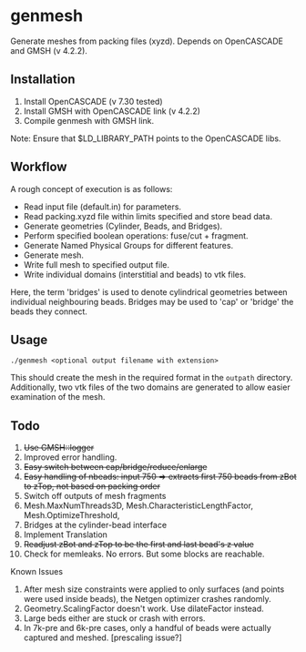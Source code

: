 # genmesh

Generate meshes from packing files (xyzd). Depends on OpenCASCADE and GMSH (v 4.2.2). 

## Installation

1. Install OpenCASCADE (v 7.30 tested)
2. Install GMSH with OpenCASCADE link (v 4.2.2)
3. Compile genmesh with GMSH link.

Note: Ensure that \$LD_LIBRARY_PATH points to the OpenCASCADE libs.

## Workflow

A rough concept of execution is as follows:

- Read input file (default.in) for parameters.
- Read packing.xyzd file within limits specified and store bead data.
- Generate geometries (Cylinder, Beads, and Bridges).
- Perform specified boolean operations: fuse/cut + fragment.
- Generate Named Physical Groups for different features.
- Generate mesh.
- Write full mesh to specified output file. 
- Write individual domains (interstitial and beads) to vtk files. 

Here, the term 'bridges' is used to denote cylindrical geometries between individual neighbouring beads. Bridges may be used to 'cap' or 'bridge' the beads they connect. 

## Usage

``` 
./genmesh <optional output filename with extension> 
```

This should create the mesh in the required format in the `outpath` directory. Additionally, two vtk files of the two domains are generated to allow easier examination of the mesh. 

## Todo

1. ~~Use GMSH::logger~~
2. Improved error handling.
3. ~~Easy switch between cap/bridge/reduce/enlarge~~
4. ~~Easy handling of nbeads: input 750 => extracts first 750 beads from zBot to zTop, not based on packing order~~
5. Switch off outputs of mesh fragments
6. Mesh.MaxNumThreads3D, Mesh.CharacteristicLengthFactor, Mesh.OptimizeThreshold, 
7. Bridges at the cylinder-bead interface
8. Implement Translation
9. ~~Readjust zBot and zTop to be the first and last bead's z value~~
10. Check for memleaks. No errors. But some blocks are reachable.

Known Issues
1. After mesh size constraints were applied to only surfaces (and points were used inside beads), the Netgen optimizer crashes randomly.
2. Geometry.ScalingFactor doesn't work. Use dilateFactor instead.
3. Large beds either are stuck or crash with errors.
4. In 7k-pre and 6k-pre cases, only a handful of beads were actually captured and meshed. [prescaling issue?]

